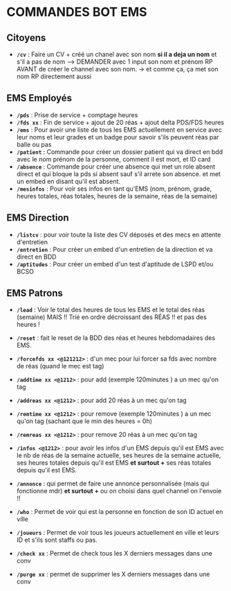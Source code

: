 # **COMMANDES BOT EMS**

## __Citoyens__
- **``/cv``** : Faire un CV + créé un chanel avec son nom **si il a deja un nom** et s'il a pas de nom --> DEMANDER avec 1 input son nom et prénom RP AVANT de créer le channel avec son nom. → et comme ça, ça met son nom RP directement aussi

## __EMS Employés__
- **`/pds`** : Prise de service + comptage heures
- **`/fds xx`** : Fin de service + ajout de 20 réas + ajout delta PDS/FDS heures
- **`/ems`** : Pour avoir une liste de tous les EMS actuellement en service avec leur noms et leur grades et un badge pour savoir s'ils peuvent réas par balle ou pas
- **`/patient`** : Commande pour créer un dossier patient qui va direct en bdd avec le nom prénom de la personne, comment il est mort, et ID card
- **`/absence`** : Commande pour créer une absence qui met un role absent direct et qui bloque la pds si absent sauf s'il arrete son absence. et met un embed en disant qu'il est absent.
- **`/mesinfos`** : Pour voir ses infos en tant qu'EMS (nom, prénom, grade, heures totales, réas totales, heures de la semaine, réas de la semaine)

## __EMS Direction__
- **`/listcv`** : pour voir toute la liste des CV déposés et des mecs en attente d'entretien
- **`/entretien`** : Pour créer un embed d'un entretien de la direction et va direct en BDD
- **`/aptitudes`** : Pour créer un embed d'un test d'aptitude de LSPD et/ou BCSO

## __EMS Patrons__
- **`/lead`** : Voir le total des heures de tous les EMS et le total des réas (semaine) MAIS !! Trié en ordre décroissant des RÉAS !! et pas des heures !
- **`/reset`** : fait le reset de la BDD des réas et heures hebdomadaires des EMS.

- **`/forcefds xx <@121212>`** : d'un mec pour lui forcer sa fds avec nombre de réas (quand le mec est tag)
- **`/addtime xx <@1212>`** : pour add (exemple 120minutes ) a un mec qu'on tag
- **`/addreas xx <@1212>`** : pour add 20 réas à un mec qu'on tag
- **`/remtime xx <@1212>`** : pour remove (exemple 120minutes ) a un mec qu'on tag (sachant que le min des heures = 0h)
- **`/remreas xx <@1212>`** : pour remove 20 réas à un mec qu'on tag

- **`/infos <@1212>`** : pour avoir les infos d'un EMS depuis qu'il est EMS avec le nb de réas de la semaine actuelle, ses heures de la semaine actuelle, ses heures totales depuis qu'il est EMS **et surtout +** ses réas totales depuis qu'il est EMS.
- **`/annonce`** : qui permet de faire une annonce personnalisée (mais qui fonctionne mdr) **et surtout +** ou on choisi dans quel channel on l'envoie !!
- **`/who`** : Permet de voir qui est la personne en fonction de son ID actuel en ville
- **`/joueurs`** : Permet de voir tous les joueurs actuellement en ville et leurs ID et s'ils sont staffs ou pas.
- **`/check xx`** : Permet de check tous les X derniers messages dans une conv
- **`/purge xx`** : permet de supprimer les X derniers messages dans une conv
